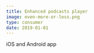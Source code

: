 ```yaml
---
title: Enhanced podcasts player
image: even-more-or-less.png
type: consumer
date: 2019-01-01
---
```

iOS and Android app